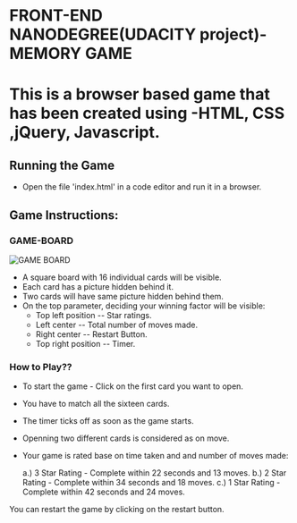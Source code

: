 # FRONT-END NANODEGREE(UDACITY project)-MEMORY GAME

# This is a browser based game that has been created using -HTML, CSS ,jQuery, Javascript.


## Running the Game

* Open the file 'index.html' in a code editor and run it in a browser.

## Game Instructions:

### GAME-BOARD
![GAME BOARD](https://github.com/PREETOMGOGOI/UDACITY-PROJECTS-FRONT-END-WEB-DEVELOPER-/blob/master/images/gameImage.png)

* A square board with 16 individual cards will be visible.
* Each card has a picture hidden behind it.
* Two cards will have same picture hidden behind them.
* On the top parameter, deciding your winning factor will be visible:
	* Top left position -- Star ratings.
	* Left center -- Total number of moves made.
	* Right center -- Restart Button.
	* Top right position -- Timer.

### How to Play??
* To start the game - Click on the first card you want to open.
* You have to match all the sixteen cards. 
* The timer ticks off as soon as the game starts.
* Openning two different cards is considered as on move.
* Your game is rated base  on time taken and and number of moves made:
	
	a.) 3 Star Rating -  Complete within 22 seconds and 13 moves.
	b.) 2 Star Rating -  Complete within 34 seconds and 18 moves.
	c.) 1 Star Rating -  Complete within 42 seconds and 24 moves.

You can restart the game by clicking on the restart button. 

